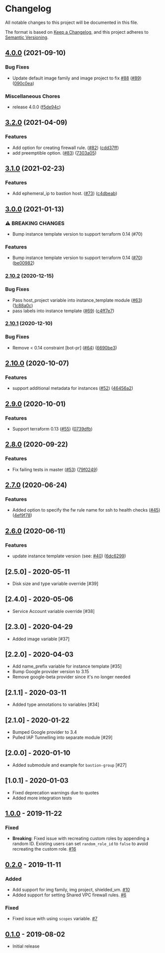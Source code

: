 # Changelog

All notable changes to this project will be documented in this file.

The format is based on
[Keep a Changelog](https://keepachangelog.com/en/1.0.0/),
and this project adheres to
[Semantic Versioning](https://semver.org/spec/v2.0.0.html).

## [4.0.0](https://www.github.com/terraform-google-modules/terraform-google-bastion-host/compare/v3.2.0...v4.0.0) (2021-09-10)


### Bug Fixes

* Update default image family and image project to fix [#88](https://www.github.com/terraform-google-modules/terraform-google-bastion-host/issues/88) ([#89](https://www.github.com/terraform-google-modules/terraform-google-bastion-host/issues/89)) ([090c0ea](https://www.github.com/terraform-google-modules/terraform-google-bastion-host/commit/090c0ea0254cbd31434fc974f6219e2c3c3b8d86))


### Miscellaneous Chores

* release 4.0.0 ([f5de94c](https://www.github.com/terraform-google-modules/terraform-google-bastion-host/commit/f5de94ce74c8aff7e88ec9cefd0effa956e02bc3))

## [3.2.0](https://www.github.com/terraform-google-modules/terraform-google-bastion-host/compare/v3.1.0...v3.2.0) (2021-04-09)


### Features

* Add option for creating firewall rule. ([#82](https://www.github.com/terraform-google-modules/terraform-google-bastion-host/issues/82)) ([cdd37ff](https://www.github.com/terraform-google-modules/terraform-google-bastion-host/commit/cdd37ff566eebb3879336944bdf009e26d3fd2ff))
* add preemptible option. ([#83](https://www.github.com/terraform-google-modules/terraform-google-bastion-host/issues/83)) ([7303a05](https://www.github.com/terraform-google-modules/terraform-google-bastion-host/commit/7303a054e5c0368cdd4e66764ed4f672dbbba832))

## [3.1.0](https://www.github.com/terraform-google-modules/terraform-google-bastion-host/compare/v3.0.0...v3.1.0) (2021-02-23)


### Features

* Add ephemeral_ip to bastion host. ([#73](https://www.github.com/terraform-google-modules/terraform-google-bastion-host/issues/73)) ([c4dbeab](https://www.github.com/terraform-google-modules/terraform-google-bastion-host/commit/c4dbeab0ab89ef52565020821e6fd24a9c18078a))

## [3.0.0](https://www.github.com/terraform-google-modules/terraform-google-bastion-host/compare/v2.10.2...v3.0.0) (2021-01-13)


### ⚠ BREAKING CHANGES

* Bump instance template version to support terraform 0.14 (#70)

### Features

* Bump instance template version to support terraform 0.14 ([#70](https://www.github.com/terraform-google-modules/terraform-google-bastion-host/issues/70)) ([be00982](https://www.github.com/terraform-google-modules/terraform-google-bastion-host/commit/be0098210d789f6e2a11de347dd244380f151114))

### [2.10.2](https://www.github.com/terraform-google-modules/terraform-google-bastion-host/compare/v2.10.1...v2.10.2) (2020-12-15)


### Bug Fixes

* Pass host_project variable into instance_template module ([#63](https://www.github.com/terraform-google-modules/terraform-google-bastion-host/issues/63)) ([1c88a0c](https://www.github.com/terraform-google-modules/terraform-google-bastion-host/commit/1c88a0ccd58a5221e2203b2c2a21953dbdef6579))
* pass labels into instance template ([#69](https://www.github.com/terraform-google-modules/terraform-google-bastion-host/issues/69)) ([c4ff7e7](https://www.github.com/terraform-google-modules/terraform-google-bastion-host/commit/c4ff7e72c36c506a4aa4011407653dcceb47bcc2))

### [2.10.1](https://www.github.com/terraform-google-modules/terraform-google-bastion-host/compare/v2.10.0...v2.10.1) (2020-12-10)


### Bug Fixes

* Remove < 0.14 constraint [bot-pr] ([#64](https://www.github.com/terraform-google-modules/terraform-google-bastion-host/issues/64)) ([6690be3](https://www.github.com/terraform-google-modules/terraform-google-bastion-host/commit/6690be327c335522fb5db12b67ff90b5b1c8ad51))

## [2.10.0](https://www.github.com/terraform-google-modules/terraform-google-bastion-host/compare/v2.9.0...v2.10.0) (2020-10-07)


### Features

* support additional metadata for instances ([#52](https://www.github.com/terraform-google-modules/terraform-google-bastion-host/issues/52)) ([46456a2](https://www.github.com/terraform-google-modules/terraform-google-bastion-host/commit/46456a29405f207b211481846d4d613f3e7430ac))

## [2.9.0](https://www.github.com/terraform-google-modules/terraform-google-bastion-host/compare/v2.8.0...v2.9.0) (2020-10-01)


### Features

* Support terraform 0.13 ([#55](https://www.github.com/terraform-google-modules/terraform-google-bastion-host/issues/55)) ([0739dfb](https://www.github.com/terraform-google-modules/terraform-google-bastion-host/commit/0739dfb7fe0e07ea1a8b409edbcf02efa873d2a5))

## [2.8.0](https://www.github.com/terraform-google-modules/terraform-google-bastion-host/compare/v2.7.0...v2.8.0) (2020-09-22)


### Features

* Fix failing tests in master ([#53](https://www.github.com/terraform-google-modules/terraform-google-bastion-host/issues/53)) ([79f0249](https://www.github.com/terraform-google-modules/terraform-google-bastion-host/commit/79f02493f1c619113f757a6fcdecb9d54cd1ea8c))

## [2.7.0](https://www.github.com/terraform-google-modules/terraform-google-bastion-host/compare/v2.6.0...v2.7.0) (2020-06-24)


### Features

* Added option to specify the fw rule name for ssh to health checks ([#45](https://www.github.com/terraform-google-modules/terraform-google-bastion-host/issues/45)) ([4ef9f78](https://www.github.com/terraform-google-modules/terraform-google-bastion-host/commit/4ef9f78297deeaf00c8d296be55e39220d5cb551))

## [2.6.0](https://www.github.com/terraform-google-modules/terraform-google-bastion-host/compare/v2.5.0...v2.6.0) (2020-06-11)


### Features

* update instance template version (see: [#40](https://www.github.com/terraform-google-modules/terraform-google-bastion-host/issues/40)) ([6dc6299](https://www.github.com/terraform-google-modules/terraform-google-bastion-host/commit/6dc62991daa04918e335e096f5ee4ad3a42ceff2))

## [2.5.0] - 2020-05-11
- Disk size and type variable override [#39]

## [2.4.0] - 2020-05-06
- Service Account variable override [#38]

## [2.3.0] - 2020-04-29
- Added image variable [#37]

## [2.2.0] - 2020-04-03

- Add name_prefix variable for instance template [#35]
- Bump Google provider version to 3.15
- Remove google-beta provider since it's no longer needed


## [2.1.1] - 2020-03-11
- Added type annotations to variables [#34]

## [2.1.0] - 2020-01-22
- Bumped Google provider to 3.4
- Pulled IAP Tunnelling into separate module [#29]

## [2.0.0] - 2020-01-10
- Added submodule and example for `bastion-group` [#27]

## [1.0.1] - 2020-01-03

- Fixed deprecation warnings due to quotes
- Added more integration tests

## [1.0.0] - 2019-11-22

### Fixed
- **Breaking**: Fixed issue with recreating custom roles by appending a random ID. Existing users can set `random_role_id` to `false` to avoid recreating the custom role. [#16]

## [0.2.0] - 2019-11-11

### Added
- Add support for img family, img project, shielded_vm. [#10]
- Added support for setting Shared VPC firewall rules. [#6](https://github.com/terraform-google-modules/terraform-google-bastion-host/pull/6)

### Fixed
- Fixed issue with using `scopes` variable. [#7](https://github.com/terraform-google-modules/terraform-google-bastion-host/pull/7)

## [0.1.0] - 2019-08-02

- Initial release

[Unreleased]: https://github.com/terraform-google-modules/terraform-google-bastion-host/compare/v1.0.0...HEAD
[1.0.0]: https://github.com/terraform-google-modules/terraform-google-bastion-host/compare/v0.2.0...v1.0.0
[0.2.0]: https://github.com/terraform-google-modules/terraform-google-bastion-host/compare/v0.1.0...v0.2.0
[0.1.0]: https://github.com/terraform-google-modules/terraform-google-bastion-host/releases/tag/v0.1.0

[#16]: https://github.com/terraform-google-modules/terraform-google-bastion-host/pull/16
[#10]: https://github.com/terraform-google-modules/terraform-google-bastion-host/pull/10
